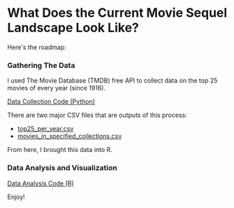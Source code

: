 # What Does the Current Movie Sequel Landscape Look Like?
Here's the roadmap:

### Gathering The Data 
I used The Movie Database (TMDB) free API to collect data on the top 25 movies of every year (since 1916). 

[Data Collection Code (Python)](TMDB_data_collection.ipynb)

There are two major CSV files that are outputs of this process:
* [top25_per_year.csv](top25_per_year.csv)
* [movies_in_specified_collections.csv](movies_in_specified_collections.csv)

From here, I brought this data into R. 

### Data Analysis and Visualization
[Data Analysis Code (R)](movie_sequels.Rmd)

Enjoy!
